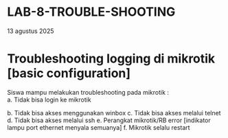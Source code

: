 # LAB-8-TROUBLE-SHOOTING
13 agustus 2025
# Troubleshooting logging di mikrotik [basic configuration]  

Siswa mampu melakukan troubleshooting pada mikrotik :  
a. Tidak bisa login ke mikrotik  

b. Tidak bisa akses menggunakan winbox
c. Tidak bisa akses melalui telnet
d. Tidak bisa akses melalui ssh
e. Perangkat mikrotik/RB error [indikator lampu port ethernet menyala semuanya]
f. Mikrotik selalu restart
